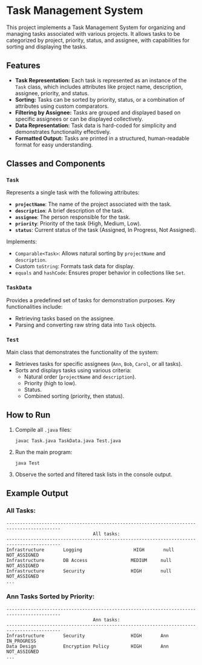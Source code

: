 # Task Management System

This project implements a Task Management System for organizing and managing tasks associated with various projects. It allows tasks to be categorized by project, priority, status, and assignee, with capabilities for sorting and displaying the tasks.

## Features

- **Task Representation:** Each task is represented as an instance of the `Task` class, which includes attributes like project name, description, assignee, priority, and status.
- **Sorting:** Tasks can be sorted by priority, status, or a combination of attributes using custom comparators.
- **Filtering by Assignee:** Tasks are grouped and displayed based on specific assignees or can be displayed collectively.
- **Data Representation:** Task data is hard-coded for simplicity and demonstrates functionality effectively.
- **Formatted Output:** Tasks are printed in a structured, human-readable format for easy understanding.

## Classes and Components

### `Task`
Represents a single task with the following attributes:
- **`projectName`**: The name of the project associated with the task.
- **`description`**: A brief description of the task.
- **`assignee`**: The person responsible for the task.
- **`priority`**: Priority of the task (High, Medium, Low).
- **`status`**: Current status of the task (Assigned, In Progress, Not Assigned).

Implements:
- `Comparable<Task>`: Allows natural sorting by `projectName` and `description`.
- Custom `toString`: Formats task data for display.
- `equals` and `hashCode`: Ensures proper behavior in collections like `Set`.

### `TaskData`
Provides a predefined set of tasks for demonstration purposes. Key functionalities include:
- Retrieving tasks based on the assignee.
- Parsing and converting raw string data into `Task` objects.

### `Test`
Main class that demonstrates the functionality of the system:
- Retrieves tasks for specific assignees (`Ann`, `Bob`, `Carol`, or all tasks).
- Sorts and displays tasks using various criteria:
  - Natural order (`projectName` and `description`).
  - Priority (high to low).
  - Status.
  - Combined sorting (priority, then status).

## How to Run

1. Compile all `.java` files:
   ```
   javac Task.java TaskData.java Test.java
   ```
2. Run the main program:
   ```
   java Test
   ```
3. Observe the sorted and filtered task lists in the console output.

## Example Output

### All Tasks:
```
------------------------------------------------------------------------------------------
                                All tasks:
------------------------------------------------------------------------------------------
Infrastructure       Logging                   HIGH       null      NOT_ASSIGNED
Infrastructure       DB Access                MEDIUM     null      NOT_ASSIGNED
Infrastructure       Security                 HIGH       null      NOT_ASSIGNED
...
```

### Ann Tasks Sorted by Priority:
```
------------------------------------------------------------------------------------------
                                Ann tasks:
------------------------------------------------------------------------------------------
Infrastructure       Security                 HIGH       Ann       IN_PROGRESS
Data Design          Encryption Policy        HIGH       Ann       NOT_ASSIGNED
...
```
